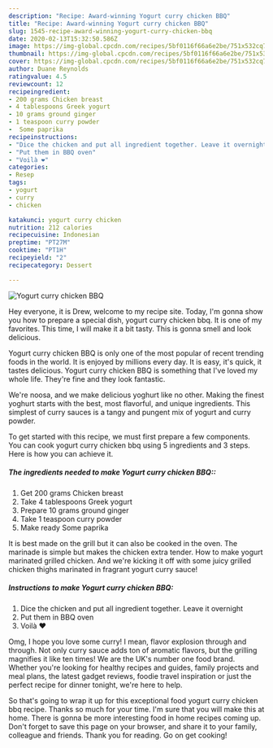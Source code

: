 ```yaml
---
description: "Recipe: Award-winning Yogurt curry chicken BBQ"
title: "Recipe: Award-winning Yogurt curry chicken BBQ"
slug: 1545-recipe-award-winning-yogurt-curry-chicken-bbq
date: 2020-02-13T15:32:50.586Z
image: https://img-global.cpcdn.com/recipes/5bf0116f66a6e2be/751x532cq70/yogurt-curry-chicken-bbq-recipe-main-photo.jpg
thumbnail: https://img-global.cpcdn.com/recipes/5bf0116f66a6e2be/751x532cq70/yogurt-curry-chicken-bbq-recipe-main-photo.jpg
cover: https://img-global.cpcdn.com/recipes/5bf0116f66a6e2be/751x532cq70/yogurt-curry-chicken-bbq-recipe-main-photo.jpg
author: Duane Reynolds
ratingvalue: 4.5
reviewcount: 12
recipeingredient:
- 200 grams Chicken breast
- 4 tablespoons Greek yogurt
- 10 grams ground ginger
- 1 teaspoon curry powder
-  Some paprika
recipeinstructions:
- "Dice the chicken and put all ingredient together. Leave it overnight"
- "Put them in BBQ oven"
- "Voilà ❤️"
categories:
- Resep
tags:
- yogurt
- curry
- chicken

katakunci: yogurt curry chicken
nutrition: 212 calories
recipecuisine: Indonesian
preptime: "PT27M"
cooktime: "PT1H"
recipeyield: "2"
recipecategory: Dessert

---
```



![Yogurt curry chicken BBQ](https://img-global.cpcdn.com/recipes/5bf0116f66a6e2be/751x532cq70/yogurt-curry-chicken-bbq-recipe-main-photo.jpg)

Hey everyone, it is Drew, welcome to my recipe site. Today, I'm gonna show you how to prepare a special dish, yogurt curry chicken bbq. It is one of my favorites. This time, I will make it a bit tasty. This is gonna smell and look delicious.

Yogurt curry chicken BBQ is only one of the most popular of recent trending foods in the world. It is enjoyed by millions every day. It is easy, it's quick, it tastes delicious. Yogurt curry chicken BBQ is something that I've loved my whole life. They're fine and they look fantastic.

We&#39;re noosa, and we make delicious yoghurt like no other. Making the finest yoghurt starts with the best, most flavorful, and unique ingredients. This simplest of curry sauces is a tangy and pungent mix of yogurt and curry powder.


To get started with this recipe, we must first prepare a few components. You can cook yogurt curry chicken bbq using 5 ingredients and 3 steps. Here is how you can achieve it.

##### The ingredients needed to make Yogurt curry chicken BBQ::

1. Get 200 grams Chicken breast
1. Take 4 tablespoons Greek yogurt
1. Prepare 10 grams ground ginger
1. Take 1 teaspoon curry powder
1. Make ready  Some paprika


It is best made on the grill but it can also be cooked in the oven. The marinade is simple but makes the chicken extra tender. How to make yogurt marinated grilled chicken. And we&#39;re kicking it off with some juicy grilled chicken thighs marinated in fragrant yogurt curry sauce! 

##### Instructions to make Yogurt curry chicken BBQ:

1. Dice the chicken and put all ingredient together. Leave it overnight
1. Put them in BBQ oven
1. Voilà ❤️


Omg, I hope you love some curry! I mean, flavor explosion through and through. Not only curry sauce adds ton of aromatic flavors, but the grilling magnifies it like ten times! We are the UK&#39;s number one food brand. Whether you&#39;re looking for healthy recipes and guides, family projects and meal plans, the latest gadget reviews, foodie travel inspiration or just the perfect recipe for dinner tonight, we&#39;re here to help. 

So that's going to wrap it up for this exceptional food yogurt curry chicken bbq recipe. Thanks so much for your time. I'm sure that you will make this at home. There is gonna be more interesting food in home recipes coming up. Don't forget to save this page on your browser, and share it to your family, colleague and friends. Thank you for reading. Go on get cooking!
